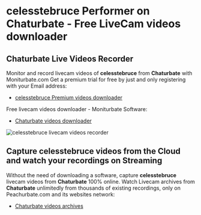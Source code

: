 # celesstebruce Performer on Chaturbate - Free LiveCam videos downloader

## Chaturbate Live Videos Recorder

Monitor and record livecam videos of **celesstebruce** from **Chaturbate** with Moniturbate.com
Get a premium trial for free by just and only registering with your Email address:
* [celesstebruce Premium videos downloader](https://moniturbate.com/request-demo-licence-key.html)

Free livecam videos downloader - Moniturbate Software:
* [Chaturbate videos downloader](https://moniturbate.com/moniturbate-download-software.html)

![celesstebruce livecam videos recorder](https://peachurnet.com/templates/moniturbate-software.png)


## Capture celesstebruce videos from the Cloud and watch your recordings on Streaming

Without the need of downloading a software, capture **celesstebruce** livecam videos from **Chaturbate** 100% online.
Watch Livecam archives from **Chaturbate** unlimitedly from thousands of existing recordings, only on Peachurbate.com and its websites network:
* [Chaturbate videos archives](https://peachurnet.com/)